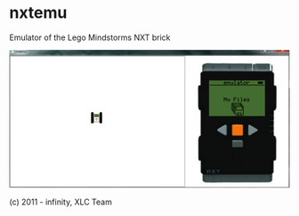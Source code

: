 
nxtemu
======

Emulator of the Lego Mindstorms NXT brick

![screenshot](https://github.com/xlcteam/nxtIDE/raw/master/nxtemu/screen/emuscreen.png)


(c) 2011 - infinity, XLC Team

